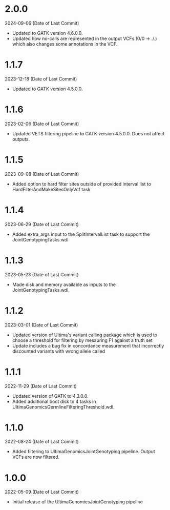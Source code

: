 # 2.0.0
2024-09-06 (Date of Last Commit)

* Updated to GATK version 4.6.0.0.
* Updated how no-calls are represented in the output VCFs (0/0 -> ./.) which also changes some annotations in the VCF.

# 1.1.7
2023-12-18 (Date of Last Commit)

* Updated to GATK version 4.5.0.0.

# 1.1.6
2023-02-06 (Date of Last Commit)

* Updated VETS filtering pipeline to GATK version 4.5.0.0. Does not affect outputs.

# 1.1.5
2023-09-08 (Date of Last Commit)

* Added option to hard filter sites outside of provided interval list to HardFilterAndMakeSitesOnlyVcf task

# 1.1.4
2023-06-29 (Date of Last Commit)

* Added extra_args input to the SplitIntervalList task to support the JointGenotypingTasks.wdl

# 1.1.3
2023-05-23 (Date of Last Commit)

* Made disk and memory available as inputs to the JointGenotypingTasks.wdl.

# 1.1.2
2023-03-01 (Date of Last Commit)

* Updated version of Ultima's variant calling package which is used to choose a threshold for filtering by mesauring F1 against a truth set
* Update includes a bug fix in concordance measurement that incorrectly discounted variants with wrong allele called

# 1.1.1
2022-11-29 (Date of Last Commit)

* Updated version of GATK to 4.3.0.0.
* Added additional boot disk to 4 tasks in UltimaGenomicsGermlineFilteringThreshold.wdl.

# 1.1.0
2022-08-24 (Date of Last Commit)

* Added filtering to UltimaGenomicsJointGenotyping pipeline. Output VCFs are now filtered.

# 1.0.0
2022-05-09 (Date of Last Commit)

* Initial release of the UltimaGenomicsJointGenotyping pipeline